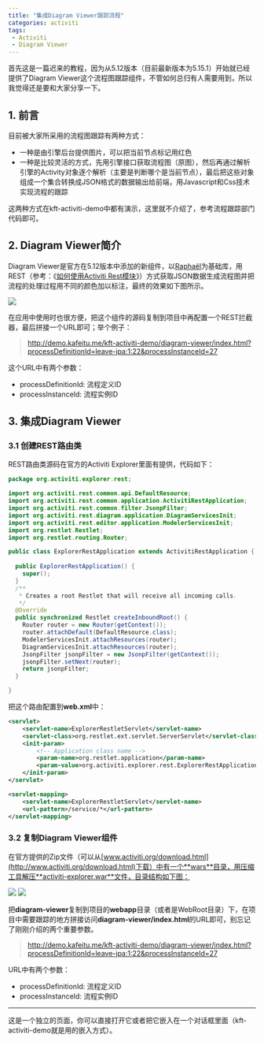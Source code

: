 ```yaml
---
title: "集成Diagram Viewer跟踪流程"
categories: activiti
tags: 
 - Activiti
 - Diagram Viewer
---
```


首先这是一篇迟来的教程，因为从5.12版本（目前最新版本为5.15.1）开始就已经提供了Diagram Viewer这个流程图跟踪组件，不管如何总归有人需要用到，所以我觉得还是要和大家分享一下。

## 1. 前言

目前被大家所采用的流程图跟踪有两种方式：

* 一种是由引擎后台提供图片，可以把当前节点标记用红色
* 一种是比较灵活的方式，先用引擎接口获取流程图（原图），然后再通过解析引擎的Activity对象逐个解析（主要是判断哪个是当前节点），最后把这些对象组成一个集合转换成JSON格式的数据输出给前端，用Javascript和Css技术实现流程的跟踪

这两种方式在kft-activiti-demo中都有演示，这里就不介绍了，参考流程跟踪部门代码即可。

## 2. Diagram Viewer简介

Diagram Viewer是官方在5.12版本中添加的新组件，以[Raphaël](http://raphaeljs.com)为基础库，用REST（参考：《[如何使用Activiti Rest模块](/activiti/2013/01/12/kft-activiti-demo-rest.html)》）方式获取JSON数据生成流程图并把流程的处理过程用不同的颜色加以标注，最终的效果如下图所示。

![](/files/2014/04/diagram-viewer.jpg)

在应用中使用时也很方便，把这个组件的源码复制到项目中再配置一个REST拦截器，最后拼接一个URL即可；举个例子：

> http://demo.kafeitu.me/kft-activiti-demo/diagram-viewer/index.html?processDefinitionId=leave-jpa:1:22&processInstanceId=27

这个URL中有两个参数：

* processDefinitionId: 流程定义ID
* processInstanceId: 流程实例ID

## 3. 集成Diagram Viewer

### 3.1 创建REST路由类

REST路由类源码在官方的Activiti Explorer里面有提供，代码如下：

```java
package org.activiti.explorer.rest;

import org.activiti.rest.common.api.DefaultResource;
import org.activiti.rest.common.application.ActivitiRestApplication;
import org.activiti.rest.common.filter.JsonpFilter;
import org.activiti.rest.diagram.application.DiagramServicesInit;
import org.activiti.rest.editor.application.ModelerServicesInit;
import org.restlet.Restlet;
import org.restlet.routing.Router;

public class ExplorerRestApplication extends ActivitiRestApplication {
  
  public ExplorerRestApplication() {
    super();
  }
  /**
   * Creates a root Restlet that will receive all incoming calls.
   */
  @Override
  public synchronized Restlet createInboundRoot() {
    Router router = new Router(getContext());
    router.attachDefault(DefaultResource.class);
    ModelerServicesInit.attachResources(router);
    DiagramServicesInit.attachResources(router);
    JsonpFilter jsonpFilter = new JsonpFilter(getContext());
    jsonpFilter.setNext(router);
    return jsonpFilter;
  }

}
```

把这个路由配置到**web.xml**中：

```xml
<servlet>
    <servlet-name>ExplorerRestletServlet</servlet-name>
    <servlet-class>org.restlet.ext.servlet.ServerServlet</servlet-class>
    <init-param>
        <!-- Application class name -->
        <param-name>org.restlet.application</param-name>
        <param-value>org.activiti.explorer.rest.ExplorerRestApplication</param-value>
    </init-param>
</servlet>

<servlet-mapping>
	<servlet-name>ExplorerRestletServlet</servlet-name>
	<url-pattern>/service/*</url-pattern>
</servlet-mapping>
```

### 3.2 复制Diagram Viewer组件

在官方提供的Zip文件（可以从[www.activiti.org/download.html](http://www.activiti.org/download.html)下载）中有一个**wars**目录，用压缩工具解压**activiti-explorer.war**文件，目录结构如下图：

![](/files/2014/04/activiti-explorer-tree.jpg)
![](/files/2014/04/diagram-viewer-tree.jpg)

把**diagram-viewer**复制到项目的**webapp**目录（或者是WebRoot目录）下，在项目中需要跟踪的地方拼接访问**diagram-viewer/index.html**的URL即可，别忘记了刚刚介绍的两个重要参数。

> http://demo.kafeitu.me/kft-activiti-demo/diagram-viewer/index.html?processDefinitionId=leave-jpa:1:22&processInstanceId=27

URL中有两个参数：

* processDefinitionId: 流程定义ID
* processInstanceId: 流程实例ID

----

这是一个独立的页面，你可以直接打开它或者把它嵌入在一个对话框里面（kft-activiti-demo就是用的嵌入方式）。